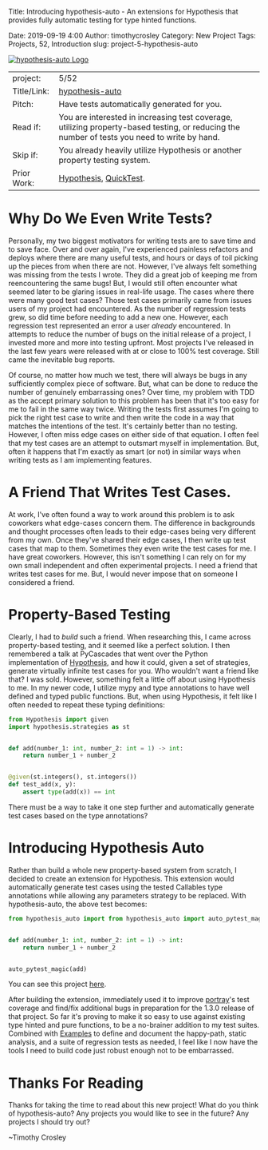 Title: Introducing hypothesis-auto - An extensions for Hypothesis that provides fully automatic testing for type hinted functions.

Date: 2019-09-19 4:00
Author: timothycrosley
Category: New Project
Tags: Projects, 52, Introduction
slug: project-5-hypothesis-auto

[![hypothesis-auto Logo](https://raw.githubusercontent.com/timothycrosley/hypothesis-auto/master/art/logo_large.png)](https://timothycrosley.github.io/hypothesis-auto/)

| | |
| ------------| -----------------------------------------------------------------------------------------------------------------------------------------------------------------------|
| project: | 5/52 |
| Title/Link: | [hypothesis-auto](https://timothycrosley.github.io/hypothesis-auto/) |
| Pitch: | Have tests automatically generated for you. |
| Read if: | You are interested in increasing test coverage, utilizing property-based testing, or reducing the number of tests you need to write by hand. |
| Skip if: | You already heavily utilize Hypothesis or another property testing system. |
| Prior Work: | [Hypothesis](https://hypothesis.readthedocs.io/en/latest/), [QuickTest](http://hackage.haskell.org/package/QuickCheck). |

# Why Do We Even Write Tests?

Personally, my two biggest motivators for writing tests are to save time and to save face. Over and over again, I've experienced painless refactors and deploys where there are many useful tests,
and hours or days of toil picking up the pieces from when there are not. However, I've always felt something was missing from the tests I wrote.
They did a great job of keeping me from reencountering the same bugs! But, I would still often encounter what seemed later to be glaring issues in real-life usage.
The cases where there were many good test cases? Those test cases primarily came from issues users of my project had encountered.
As the number of regression tests grew, so did time before needing to add a new one. However, each regression test represented an error a user *already* encountered.
In attempts to reduce the number of bugs on the initial release of a project, I invested more and more into testing upfront.
Most projects I've released in the last few years were released with at or close to 100% test coverage. Still came the inevitable bug reports.

Of course, no matter how much we test, there will always be bugs in any sufficiently complex piece of software.
But, what can be done to reduce the number of genuinely embarrassing ones? Over time, my problem with TDD as the accept primary solution to this problem has been
that it's too easy for me to fail in the same way twice. Writing the tests first assumes I'm going to pick the right test case to write
and then write the code in a way that matches the intentions of the test. It's certainly better than no testing. However, I often miss edge cases on either side of that equation. I often feel that my test cases are an attempt to outsmart myself in implementation. But, often it happens that I'm exactly as smart (or not) in similar ways when writing tests as I am implementing features.

# A Friend That Writes Test Cases.

At work, I've often found a way to work around this problem is to ask coworkers what edge-cases concern them.
The difference in backgrounds and thought processes often leads to their edge-cases being very different from my own.
Once they've shared their edge cases, I then write up test cases that map to them. Sometimes they even write the test cases for me. I have great coworkers.
However, this isn't something I can rely on for my own small independent and often experimental projects. I need a friend that writes test cases for me.
But, I would never impose that on someone I considered a friend.

# Property-Based Testing

Clearly, I had to *build* such a friend. When researching this, I came across property-based testing, and it seemed like a perfect solution.
I then remembered a talk at PyCascades that went over the Python implementation of [Hypothesis](https://hypothesis.readthedocs.io/en/latest/),
and how it could, given a set of strategies, generate virtually infinite test cases for you. Who wouldn't want a friend like that? I was sold.
However, something felt a little off about using Hypothesis to me. In my newer code, I utilize mypy and type annotations to have well defined and typed public functions. But, when using Hypothesis, it felt like I often needed to repeat these typing definitions:

```python
from Hypothesis import given
import hypothesis.strategies as st


def add(number_1: int, number_2: int = 1) -> int:
    return number_1 + number_2


@given(st.integers(), st.integers())
def test_add(x, y):
    assert type(add(x)) == int
```

There must be a way to take it one step further and automatically generate test cases based on the type annotations?

# Introducing Hypothesis Auto

Rather than build a whole new property-based system from scratch, I decided to create an extension for Hypothesis. This extension would automatically generate test cases using the tested Callables type annotations while allowing any parameters strategy to be replaced.
With hypothesis-auto, the above test becomes:

```python
from hypothesis_auto import from hypothesis_auto import auto_pytest_magic


def add(number_1: int, number_2: int = 1) -> int:
    return number_1 + number_2


auto_pytest_magic(add)
```

You can see this project [here](https://timothycrosley.github.io/hypothesis-auto/).

After building the extension, immediately used it to improve [portray](https://timothycrosley.com/project-2-portray)'s test coverage and find/fix additional bugs in preparation for the 1.3.0 release of that project.
So far it's proving to make it so easy to use against existing type hinted and pure functions, to be a no-brainer addition to my test suites. Combined with [Examples](https://timothycrosley.github.io/examples/) to define and document the happy-path, static analysis, and a suite of regression tests as needed, I feel like I now have the tools I need to build code just robust enough not to be embarrassed.

# Thanks For Reading

Thanks for taking the time to read about this new project!
What do you think of hypothesis-auto? Any projects you would like to see in the future? Any projects I should try out?

~Timothy Crosley

